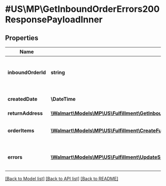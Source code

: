 # #US\MP\GetInboundOrderErrors200ResponsePayloadInner

## Properties

Name | Type | Description | Notes
------------ | ------------- | ------------- | -------------
**inboundOrderId** | **string** | Unique ID identifying inbound shipment requests | [optional]
**createdDate** | **\DateTime** | created date for the request | [optional]
**returnAddress** | [**\Walmart\Models\MP\US\Fulfillment\GetInboundShipments200ResponsePayloadInnerReturnAddress**](GetInboundShipments200ResponsePayloadInnerReturnAddress.md) |  | [optional]
**orderItems** | [**\Walmart\Models\MP\US\Fulfillment\CreateFulfillmentRequestPayloadOrderItemsInner[]**](CreateFulfillmentRequestPayloadOrderItemsInner.md) | inbound shipment request line items | [optional]
**errors** | [**\Walmart\Models\MP\US\Fulfillment\UpdateShipmentQuantity200ResponseErrorsInner[]**](UpdateShipmentQuantity200ResponseErrorsInner.md) | Error in inbound shipment creation | [optional]


[[Back to Model list]](../) [[Back to API list]](../../Api/US/MP) [[Back to README]](../../README.md)
